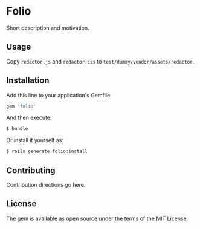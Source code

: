 # Folio
Short description and motivation.

## Usage
Copy `redactor.js` and `redactor.css` to `test/dummy/vendor/assets/redactor`. 

## Installation
Add this line to your application's Gemfile:

```ruby
gem 'folio'
```

And then execute:
```bash
$ bundle
```

Or install it yourself as:
```bash
$ rails generate folio:install
```

## Contributing
Contribution directions go here.

## License
The gem is available as open source under the terms of the [MIT License](http://opensource.org/licenses/MIT).
